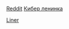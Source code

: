 [Reddit](https://www.reddit.com/)
[Кибер ленинка](https://cyberleninka.ru/) 

[Liner](https://getliner.com/main)
